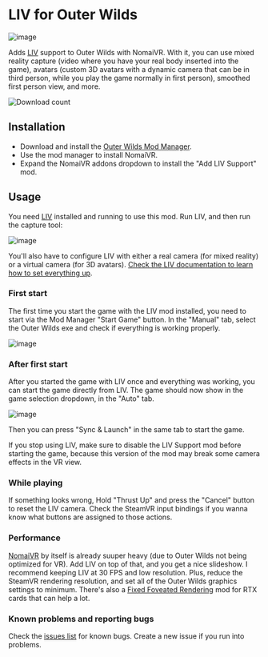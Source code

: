# LIV for Outer Wilds

![image](https://user-images.githubusercontent.com/3955124/164702625-6eea1f07-e072-43e3-be0a-6c92264db681.png)

Adds [LIV](https://store.steampowered.com/app/755540/LIV/) support to Outer Wilds with NomaiVR. With it, you can use mixed reality capture (video where you have your real body inserted into the game), avatars (custom 3D avatars with a dynamic camera that can be in third person, while you play the game normally in first person), smoothed first person view, and more.

![Download count](https://img.shields.io/github/downloads/LIV/ow-liv/total?style=flat-square)

## Installation

- Download and install the [Outer Wilds Mod Manager](https://outerwildsmods.com/mod-manager/).
- Use the mod manager to install NomaiVR.
- Expand the NomaiVR addons dropdown to install the "Add LIV Support" mod.

## Usage

You need [LIV](https://store.steampowered.com/app/755540/LIV/) installed and running to use this mod. Run LIV, and then run the capture tool:

![image](https://user-images.githubusercontent.com/3955124/166646386-4aaf8292-cc28-4e34-bdae-d81c8147693e.png)

You'll also have to configure LIV with either a real camera (for mixed reality) or a virtual camera (for 3D avatars). [Check the LIV documentation to learn how to set everything up](https://help.liv.tv/hc/en-us/categories/360002747940-LIV-Setup).

### First start

The first time you start the game with the LIV mod installed, you need to start via the Mod Manager "Start Game" button. In the "Manual" tab, select the Outer Wilds exe and check if everything is working properly.

![image](https://user-images.githubusercontent.com/3955124/164718675-ee922841-41cc-4cd6-aef6-87b5e61f70ed.png)

### After first start

After you started the game with LIV once and everything was working, you can start the game directly from LIV. The game should now show in the game selection dropdown, in the "Auto" tab.

![image](https://user-images.githubusercontent.com/3955124/164718470-a612f8c8-3225-441c-8b7c-6257091bfec1.png)

Then you can press "Sync & Launch" in the same tab to start the game.

If you stop using LIV, make sure to disable the LIV Support mod before starting the game, because this version of the mod may break some camera effects in the VR view.

### While playing

If something looks wrong, Hold "Thrust Up" and press the "Cancel" button to reset the LIV camera. Check the SteamVR input bindings if you wanna know what buttons are assigned to those actions.

### Performance

[NomaiVR](https://outerwildsmods.com/mods/nomaivr/) by itself is already suuper heavy (due to Outer Wilds not being optimized for VR). Add LIV on top of that, and you get a nice slideshow. I recommend keeping LIV at 30 FPS and low resolution. Plus, reduce the SteamVR rendering resolution, and set all of the Outer Wilds graphics settings to minimum. There's also a [Fixed Foveated Rendering](https://outerwildsmods.com/mods/nomaivrffr/) mod for RTX cards that can help a lot.

### Known problems and reporting bugs

Check the [issues list](https://github.com/Raicuparta/ow-liv/issues) for known bugs. Create a new issue if you run into problems.
